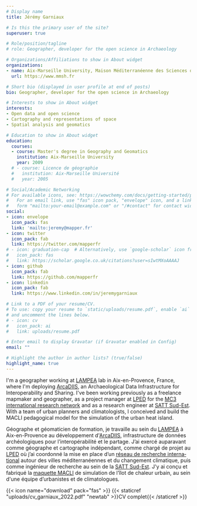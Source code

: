 ```yaml
---
# Display name
title: Jérémy Garniaux

# Is this the primary user of the site?
superuser: true

# Role/position/tagline
# role: Geographer, developer for the open science in Archaeology

# Organizations/Affiliations to show in About widget
organizations:
- name: Aix-Marseille University, Maison Méditerranéenne des Sciences de l'Homme
  url: https://www.mmsh.fr

# Short bio (displayed in user profile at end of posts)
bio: Geographer, developer for the open science in Archaeology

# Interests to show in About widget
interests:
- Open data and open science
- Cartography and representations of space
- Spatial analysis and geomatics

# Education to show in About widget
education:
  courses:
  - course: Master's degree in Geography and Geomatics
    institution: Aix-Marseille University
    year: 2009
  # - course: Licence de géographie
  #   institution: Aix-Marseille Université
  #   year: 2005

# Social/Academic Networking
# For available icons, see: https://wowchemy.com/docs/getting-started/page-builder/#icons
#   For an email link, use "fas" icon pack, "envelope" icon, and a link in the
#   form "mailto:your-email@example.com" or "/#contact" for contact widget.
social:
- icon: envelope
  icon_pack: fas
  link: 'mailto:jeremy@mapper.fr'
- icon: twitter
  icon_pack: fab
  link: https://twitter.com/mapperfr
# - icon: graduation-cap  # Alternatively, use `google-scholar` icon from `ai` icon pack
#   icon_pack: fas
#   link: https://scholar.google.co.uk/citations?user=sIwtMXoAAAAJ
- icon: github
  icon_pack: fab
  link: https://github.com/mapperfr
- icon: linkedin
  icon_pack: fab
  link: https://www.linkedin.com/in/jeremygarniaux

# Link to a PDF of your resume/CV.
# To use: copy your resume to `static/uploads/resume.pdf`, enable `ai` icons in `params.toml`, 
# and uncomment the lines below.
# - icon: cv
#   icon_pack: ai
#   link: uploads/resume.pdf

# Enter email to display Gravatar (if Gravatar enabled in Config)
email: ""

# Highlight the author in author lists? (true/false)
highlight_name: true
---
```


I'm a geographer working at [LAMPEA](https://lampea.cnrs.fr) lab in Aix-en-Provence, France, where I'm deploying [ArcaDIIS](https://arcadiis.science), an Archaeological Data Infrastructure for Interoperability and Sharing. I've been working previously as a freelance mapmaker and geographer, as a project manager at [LPED](https://lped.fr) for the [MC3 international research network](http://mc3.lped.fr) and as a research engineer at [SATT Sud-Est](https://sattse.com/). With a team of urban planners and climatologists, I conceived and build the MACLI pedagogical model for the simulation of the urban heat island. 

Géo­graphe et géomaticien de for­ma­tion, je tra­vaille au sein du [LAMPEA](https://lampea.cnrs.fr) à Aix-en-Provence au développe­ment d'[ArcaDIIS](https://arcadiis.science), infra­struc­ture de don­nées archéologiques pour l’in­teropéra­bil­ité et le partage. J’ai exercé aupar­a­vant comme géo­graphe et car­tographe indépen­dant, comme chargé de projet au [LPED](https://lped.fr) où j’ai coor­don­né la mise en place d’un [réseau de recherche inter­na­tion­al](http://mc3.lped.fr) autour des villes méditer­ranéennes et du change­ment climatique, puis comme ingénieur de recherche au sein de la [SATT Sud-Est](https://sattse.com/). J'y ai conçu et fab­riqué la [maque­tte MACLI](https://gomet.net/environnement-macli-un-kit-pedagogique-pour-comprendre-les-microclimats-urbains/) de sim­u­la­tion de l’îlot de chaleur urbain, au sein d'une équipe d’ur­ban­istes et de cli­ma­to­logues.  

{{< icon name="download" pack="fas" >}} {{< staticref "uploads/cv_garniaux_2022.pdf" "newtab" >}}CV complet{{< /staticref >}}
